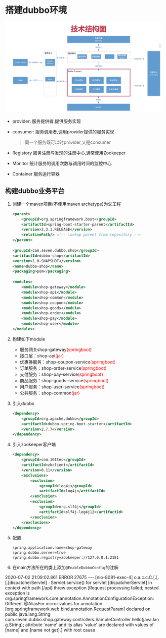 # 搭建dubbo环境

![dubbo1](../dubbo1.png)



- provider: 服务提供者,提供服务实现

- consumer: 服务调用者,调用provider提供的服务实现

  > 同一个服务既可以时provider,又是consumer 

- Registory 服务注册与发现的注册中心,通常使用Zookeeper

- Monitor 统计服务的调用次数与调用时间的监控中心

- Container 服务运行容器



## 构建dubbo业务平台

1. 创建一个maven项目(不使用maven archetype)为父工程

   ```xml
   <parent>
       <groupId>org.springframework.boot</groupId>
       <artifactId>spring-boot-starter-parent</artifactId>
       <version>2.3.1.RELEASE</version>
       <relativePath/> <!-- lookup parent from repository -->
   </parent>
   
   <groupId>com.seven.dubbo.shop</groupId>
   <artifactId>dubbo-shop</artifactId>
   <version>1.0-SNAPSHOT</version>
   <name>dubbo-shop</name>
   <packaging>pom</packaging>
   
   <modules>
       <module>shop-gateway</module>
       <module>shop-api</module>
       <module>shop-common</module>
       <module>shop-coupon</module>
       <module>shop-goods</module>
       <module>shop-order</module>
       <module>shop-pay</module>
       <module>shop-user</module>
   </modules>
   ```

   

2. 构建如下module
   - 服务网关shop-gateway<font color="red">(springboot)</font>
   - 接口层：shop-api<font color="red">(jar)</font>
   - 优惠券服务：shop-coupon-service<font color="red">(springboot)</font>
   - 订单服务：shop-order-service<font color="red">(springboot)</font>
   - 支付服务：shop-pay-service<font color="red">(springboot)</font>
   - 商品服务：shop-goods-service<font color="red">(springboot)</font>
   - 用户服务：shop-user-service<font color="red">(springboot)</font>
   - 公共服务：shop-common<font color="red">(jar)</font>

3. 引入dubbo

   ```xml
   <dependency>
       <groupId>org.apache.dubbo</groupId>
       <artifactId>dubbo-spring-boot-starter</artifactId>
       <version>2.7.7</version>
   </dependency>
   ```

4. 引入zookeeper客户端

   ```xml
   <dependency>
       <groupId>com.101tec</groupId>
       <artifactId>zkclient</artifactId>
       <version>0.11</version>
       <exclusions>
           <exclusion>
               <groupId>log4j</groupId>
               <artifactId>log4j</artifactId>
           </exclusion>
           <exclusion>
               <groupId>org.slf4j</groupId>
               <artifactId>slf4j-log4j12</artifactId>
           </exclusion>
       </exclusions>
   </dependency>
   ```

5. 配置

   ```properties
   spring.application.name=shop-gateway
   spring.dubbo.server=true
   spring.dubbo.registry=zookeeper://127.0.0.1:2181
   ```

6. 在main方法所在的类上添加`@EnableDubboConfig`的注解



2020-07-02 21:09:02.861 ERROR 27675 --- [nio-8081-exec-4] o.a.c.c.C.[.[.[.[dispatcherServlet]      : Servlet.service() for servlet [dispatcherServlet] in context with path [/api] threw exception [Request processing failed; nested exception is org.springframework.core.annotation.AnnotationConfigurationException: Different @AliasFor mirror values for annotation [org.springframework.web.bind.annotation.RequestParam] declared on public java.lang.String com.seven.dubbo.shop.gateway.controllers.SampleController.hello(java.lang.String); attribute 'name' and its alias 'value' are declared with values of [name] and [name not get].] with root cause